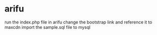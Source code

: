 # arifu
run the index.php file in arifu
change the bootstrap link and reference it to maxcdn 
import the sample.sql file to mysql
